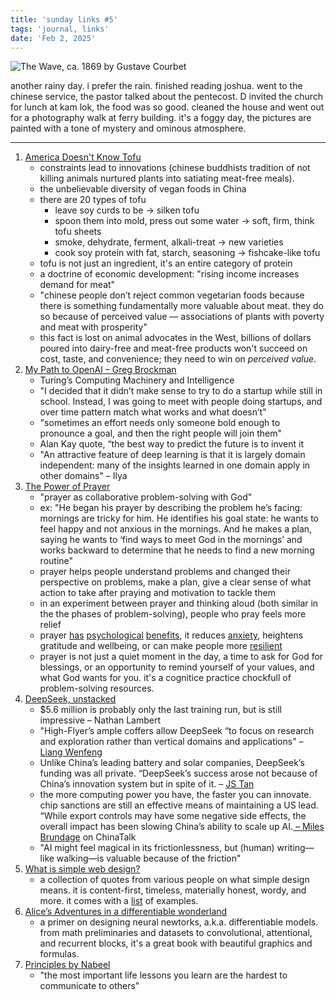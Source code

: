 ```yaml
---
title: 'sunday links #5'
tags: 'journal, links'
date: 'Feb 2, 2025'
---
```


![The Wave, ca. 1869 by Gustave Courbet](/images/wavebygustave.jpeg)

another rainy day. i prefer the rain. finished reading joshua. went to the chinese service, the pastor talked about the pentecost. D invited the church for lunch at kam lok, the food was so good. cleaned the house and went out for a photography walk at ferry building. it's a foggy day, the pictures are painted with a tone of mystery and ominous atmosphere.

---

1. [America Doesn't Know Tofu](https://asteriskmag.com/issues/02/america-doesn-t-know-tofu)
   - constraints lead to innovations (chinese buddhists tradition of not killing animals nurtured plants into satiating meat-free meals).
   - the unbelievable diversity of vegan foods in China
   - there are 20 types of tofu
     - leave soy curds to be -> silken tofu
     - spoon them into mold, press out some water -> soft, firm, think tofu sheets
     - smoke, dehydrate, ferment, alkali-treat -> new varieties
     - cook soy protein with fat, starch, seasoning -> fishcake-like tofu
   - tofu is not just an ingredient, it's an entire category of protein
   - a doctrine of economic development: "rising income increases demand for meat"
   - "chinese people don’t reject common vegetarian foods because there is something fundamentally more valuable about meat. they do so because of perceived value — associations of plants with poverty and meat with prosperity"
   - this fact is lost on animal advocates in the West, billions of dollars poured into dairy-free and meat-free products won't succeed on cost, taste, and convenience; they need to win on _perceived value_.
2. [My Path to OpenAI – Greg Brockman](https://blog.gregbrockman.com/my-path-to-openai)
   - Turing’s Computing Machinery and Intelligence
   - "I decided that it didn’t make sense to try to do a startup while still in school. Instead, I was going to meet with people doing startups, and over time pattern match what works and what doesn’t"
   - "sometimes an effort needs only someone bold enough to pronounce a goal, and then the right people will join them"
   - Alan Kay quote, “the best way to predict the future is to invent it
   - "An attractive feature of deep learning is that it is largely domain independent: many of the insights learned in one domain apply in other domains" – Ilya
3. [The Power of Prayer](https://aeon.co/essays/why-prayer-is-a-problem-solving-practice-that-works)
   - "prayer as collaborative problem-solving with God"
   - ex: "He began his prayer by describing the problem he’s facing: mornings are tricky for him. He identifies his goal state: he wants to feel happy and not anxious in the mornings. And he makes a plan, saying he wants to ‘find ways to meet God in the mornings’ and works backward to determine that he needs to find a new morning routine"
   - prayer helps people understand problems and changed their perspective on problems, make a plan, give a clear sense of what action to take after praying and motivation to tackle them
   - in an experiment between prayer and thinking aloud (both similar in the the phases of problem-solving), people who pray feels more relief
   - prayer [has](https://journals.plos.org/plosone/article?id=10.1371/journal.pone.0306924) [psychological](https://europepmc.org/article/med/11584476) [benefits](https://aeon.co/essays/what-is-prayer-supposed-to-accomplish), it reduces [anxiety](https://anthrosource.onlinelibrary.wiley.com/doi/10.1111/j.1548-1433.2010.01305.x), heightens gratitude and wellbeing, or can make people more [resilient](https://www.scielo.br/j/reben/a/xxLd3rbdgdSv7YQNNqTL8ys/?lang=en)
   - prayer is not just a quiet moment in the day, a time to ask for God for blessings, or an opportunity to remind yourself of your values, and what God wants for you. it's a cognitice practice chockfull of problem-solving resources.
4. [DeepSeek, unstacked](https://read.substack.com/p/deepseek-unstacked)
   - $5.6 million is probably only the last training run, but is still impressive – Nathan Lambert
   - "High-Flyer’s ample coffers allow DeepSeek “to focus on research and exploration rather than vertical domains and applications" – [Liang Wenfeng](https://www.chinatalk.media/p/deepseek-ceo-interview-with-chinas)
   - Unlike China’s leading battery and solar companies, DeepSeek’s funding was all private. “DeepSeek’s success arose not because of China’s innovation system but in spite of it. – [JS Tan](https://open.substack.com/users/227787701-js-tan?utm_source=mentions)
   - the more computing power you have, the faster you can innovate. chip sanctions are still an effective means of maintaining a US lead. “While export controls may have some negative side effects, the overall impact has been slowing China’s ability to scale up AI.[ – Miles Brundage](https://open.substack.com/users/280070124-miles-brundage?utm_source=mentions) on ChinaTalk
   - "AI might feel magical in its frictionlessness, but (human) writing—like walking—is valuable because of the friction"
5. [What is simple web design?](https://anthonyhobday.com/books/simpledesign/)
   - a collection of quotes from various people on what simple design means. it is content-first, timeless, materially honest, wordy, and more. it comes with a [list](https://anthonyhobday.com/books/simpledesign/examples.html) of examples.
6. [Alice’s Adventures in a differentiable wonderland](https://www.sscardapane.it/alice-book/)
   - a primer on designing neural newtorks, a.k.a. differentiable models. from math preliminaries and datasets to convolutional, attentional, and recurrent blocks, it's a great book with beautiful graphics and formulas.
7. [Principles by Nabeel](https://nabeelqu.substack.com/p/principles)
   - "the most important life lessons you learn are the hardest to communicate to others"
